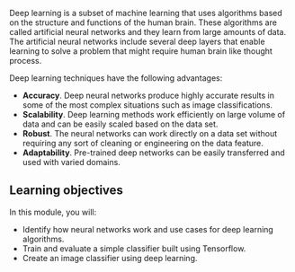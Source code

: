 
Deep learning is a subset of machine learning that uses algorithms based on the structure and functions of the human brain.  These algorithms are called artificial neural networks and they learn from large amounts of data. The artificial neural networks include several deep layers that enable learning to solve a problem that might require human brain like thought process. 

Deep learning techniques have the following advantages:
- **Accuracy**. Deep neural networks produce highly accurate results in some of the most complex situations such as image classifications.
- **Scalability**. Deep learning methods work efficiently on large volume of data and can be easily scaled based on the data set.
- **Robust**. The neural networks can work directly on a data set without requiring any sort of cleaning or engineering on the data feature.
- **Adaptability**. Pre-trained deep networks can be easily transferred and used with varied domains.

## Learning objectives

In this module, you will:

- Identify how neural networks work and use cases for deep learning algorithms.
- Train and evaluate a simple classifier built using Tensorflow.
- Create an image classifier using deep learning.